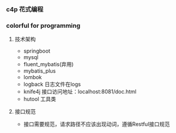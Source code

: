 ### c4p 花式编程
### colorful for programming

  1. 技术架构
     + springboot
     + mysql
     + fluent_mybatis(弃用)
     + mybatis_plus
     + lombok
     + logback 日志文件在logs
     + knife4j 接口访问地址：localhost:8081/doc.html
     + hutool 工具类

  2. 接口规范
     * 接口需要规范，请求路径不应该出现动词，遵循Restful接口规范

